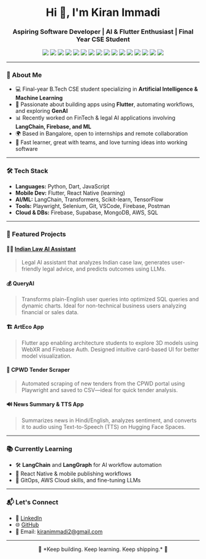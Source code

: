 <h1 align="center">Hi 👋, I'm Kiran Immadi</h1>
<h3 align="center">Aspiring Software Developer | AI & Flutter Enthusiast | Final Year CSE Student</h3>

<p align="center">
  <img src="https://img.shields.io/badge/Code-Flutter-blue?style=flat&logo=flutter" />
  <img src="https://img.shields.io/badge/Code-Dart-0175C2?style=flat&logo=dart" />
  <img src="https://img.shields.io/badge/Code-Python-yellow?style=flat&logo=python" />
  <img src="https://img.shields.io/badge/Code-Firebase-orange?style=flat&logo=firebase" />
  <img src="https://img.shields.io/badge/AI-TensorFlow-FF6F00?style=flat&logo=tensorflow" />
  <img src="https://img.shields.io/badge/AI-LangChain-009485?style=flat&logo=openai" />
  <img src="https://img.shields.io/badge/Tech-GenAI-purple?style=flat&logo=openai" />
  <img src="https://img.shields.io/badge/Cloud-AWS-232F3E?style=flat&logo=amazonaws" />
  <img src="https://img.shields.io/badge/Database-MongoDB-47A248?style=flat&logo=mongodb" />
  <img src="https://img.shields.io/badge/Database-SQL-003B57?style=flat&logo=postgresql" />
  <img src="https://img.shields.io/badge/Framework-Streamlit-FF4B4B?style=flat&logo=streamlit" />
  <img src="https://img.shields.io/badge/Workflow-N8N-orange?style=flat&logo=n8n" />
  <img src="https://img.shields.io/badge/Data-Pandas-150458?style=flat&logo=pandas" />
  <img src="https://img.shields.io/badge/Data-Numpy-013243?style=flat&logo=numpy" />
  <img src="https://img.shields.io/badge/Tool-PowerBI-F2C811?style=flat&logo=powerbi" />
  <img src="https://img.shields.io/badge/IDE-VSCode-007ACC?style=flat&logo=visualstudiocode" />
</p>


---

### 🌟 About Me

- 💻 Final-year B.Tech CSE student specializing in **Artificial Intelligence & Machine Learning**
- 🔧 Passionate about building apps using **Flutter**, automating workflows, and exploring **GenAI**
- 📊 Recently worked on FinTech & legal AI applications involving **LangChain, Firebase, and ML**
- 🌍 Based in Bangalore, open to internships and remote collaboration
- 🚀 Fast learner, great with teams, and love turning ideas into working software

---

### 🛠️ Tech Stack

- **Languages:** Python, Dart, JavaScript
- **Mobile Dev:** Flutter, React Native (learning)
- **AI/ML:** LangChain, Transformers, Scikit-learn, TensorFlow
- **Tools:** Playwright, Selenium, Git, VSCode, Firebase, Postman
- **Cloud & DBs:** Firebase, Supabase, MongoDB, AWS, SQL

---

### 🚀 Featured Projects

#### 🧑‍⚖️ [Indian Law AI Assistant](https://github.com/kiranimmadi2/Indian-law-AI-assistant)
> Legal AI assistant that analyzes Indian case law, generates user-friendly legal advice, and predicts outcomes using LLMs.

#### 💰 QueryAI 
> Transforms plain-English user queries into optimized SQL queries and dynamic charts. Ideal for non-technical business users analyzing financial or sales data.

#### 🏗️ ArtEco App
> Flutter app enabling architecture students to explore 3D models using WebXR and Firebase Auth. Designed intuitive card-based UI for better model visualization.

#### 📄 CPWD Tender Scraper
> Automated scraping of new tenders from the CPWD portal using Playwright and saved to CSV—ideal for quick tender analysis.

#### 🔊 News Summary & TTS App
> Summarizes news in Hindi/English, analyzes sentiment, and converts it to audio using Text-to-Speech (TTS) on Hugging Face Spaces.

---

### 📚 Currently Learning

- 🛠️ **LangChain** and **LangGraph** for AI workflow automation
- 📱 React Native & mobile publishing workflows
- 🧠 GitOps, AWS Cloud skills, and fine-tuning LLMs

---

### 📬 Let's Connect

- 💼 [LinkedIn](https://linkedin.com/in/kiran-immadi)
- 🌐 [GitHub](https://github.com/kiranimmadi2)
- 📧 Email: kiranimmadi2@gmail.com

---

<p align="center">
  🚀 *Keep building. Keep learning. Keep shipping.* 🚀
</p>

